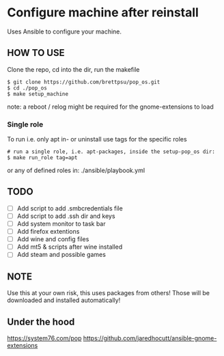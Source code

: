 # Configure machine after reinstall

Uses Ansible to configure your machine.

## HOW TO USE
Clone the repo, cd into the dir, run the makefile
```
$ git clone https://github.com/brettpsu/pop_os.git 
$ cd ./pop_os
$ make setup_machine
```
note: a reboot / relog might be required for the gnome-extensions to load

### Single role
To run i.e. only apt in- or uninstall use tags for the specific roles
```
# run a single role, i.e. apt-packages, inside the setup-pop_os dir:
$ make run_role tag=apt
```
or any of defined roles in: ./ansible/playbook.yml

## TODO
- [ ] Add script to add .smbcredentials file
- [ ] Add script to add .ssh dir and keys
- [ ] Add system monitor to task bar
- [ ] Add firefox extentions
- [ ] Add wine and config files
- [ ] Add mt5 & scripts after wine installed
- [ ] Add steam and possible games

## NOTE
Use this at your own risk, this uses packages from others! Those will be downloaded and installed automatically!

## Under the hood
https://system76.com/pop
https://github.com/jaredhocutt/ansible-gnome-extensions
